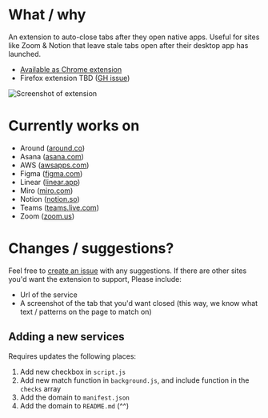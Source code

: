 # What / why

An extension to auto-close tabs after they open native apps. Useful for sites like Zoom & Notion that leave stale tabs open after their desktop app has launched.

- [Available as Chrome extension](https://chrome.google.com/webstore/detail/goodnight-tabs/paichadkkbhdmkngdmkgmefiabjjcaai)
- Firefox extension TBD ([GH issue](https://github.com/zchr/zoomies/issues/1))

![Screenshot of extension](https://lh3.googleusercontent.com/crv9VN20_Qj1s2o86GUwE5n-cgnupK3KLhWk6WiRoznxFhT1mb4sLAUZ9z5MXBJk9NEaR6x-Zg62oBrGUeVEyfNAvko=w640-h400-e365-rj-sc0x00ffffff)

# Currently works on

- Around ([around.co](https://around.co))
- Asana ([asana.com](https://asana.com))
- AWS ([awsapps.com](https://awsapps.com))
- Figma ([figma.com](https://figma.com))
- Linear ([linear.app](https://linear.app))
- Miro ([miro.com](https://miro.com))
- Notion ([notion.so](https://notion.so))
- Teams ([teams.live.com](https://teams.live.com))
- Zoom ([zoom.us](https://zoom.us))

# Changes / suggestions?

Feel free to [create an issue](https://github.com/zchr/zoomies/issues/new) with any suggestions. If there are other sites you'd want the extension to support, Please include:

- Url of the service
- A screenshot of the tab that you'd want closed (this way, we know what text / patterns on the page to match on)

## Adding a new services

Requires updates the following places:

1. Add new checkbox in `script.js`
2. Add new match function in `background.js`, and include function in the `checks` array
3. Add the domain to `manifest.json`
4. Add the domain to `README.md` (^^)
